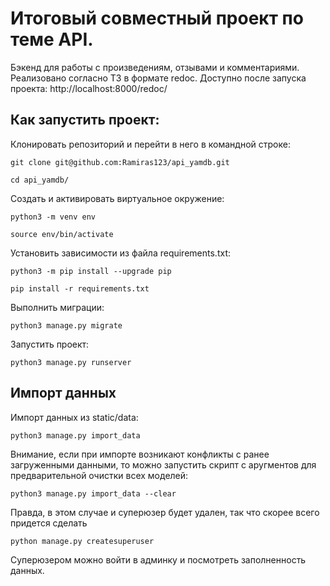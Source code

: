# Итоговый совместный проект по теме API.

Бэкенд для работы с произведениям, отзывами и комментариями. 
Реализовано согласно ТЗ в формате redoc. Доступно после запуска проекта:
http://localhost:8000/redoc/

## Как запустить проект:

Клонировать репозиторий и перейти в него в командной строке:

```
git clone git@github.com:Ramiras123/api_yamdb.git
```

```
cd api_yamdb/
```

Cоздать и активировать виртуальное окружение:

```
python3 -m venv env
```

```
source env/bin/activate
```

Установить зависимости из файла requirements.txt:

```
python3 -m pip install --upgrade pip
```

```
pip install -r requirements.txt
```

Выполнить миграции:

```
python3 manage.py migrate
```

Запустить проект:

```
python3 manage.py runserver
```

## Импорт данных 

Импорт данных из static/data:
```
python3 manage.py import_data
```

Внимание, если при импорте возникают конфликты с ранее загруженными данными, то можно запустить скрипт с аругментов для предварительной очистки всех моделей:
```
python3 manage.py import_data --clear
```

Правда, в этом случае и суперюзер будет удален, так что скорее всего придется сделать 
```
python manage.py createsuperuser
```
Суперюзером можно войти в админку и посмотреть заполненность данных.